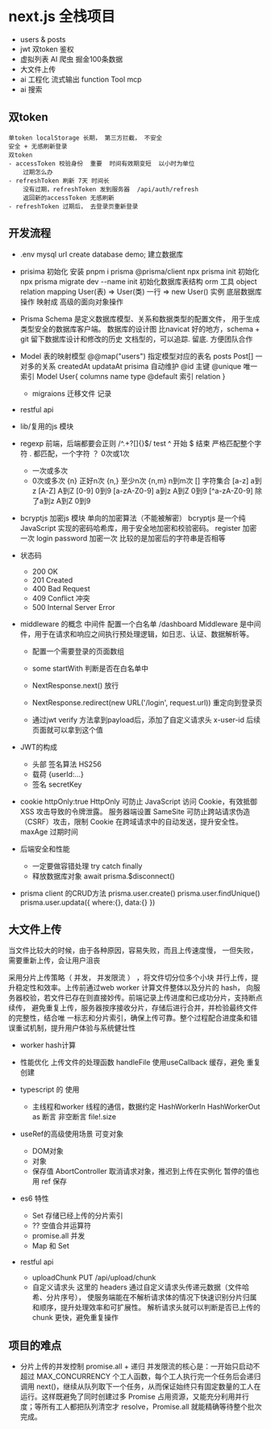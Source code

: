 # next.js  全栈项目

- users & posts
- jwt 双token 鉴权
- 虚拟列表
    AI 爬虫 掘金100条数据
- 大文件上传
- ai 工程化
    流式输出
    function Tool
    mcp
- ai 搜索

## 双token
    单token localStorage 长期， 第三方拦截， 不安全
    安全 + 无感刷新登录
    双token
    - accessToken 校验身份  重要  时间有效期变短  以小时为单位
        过期怎么办
    - refreshToken 刷新 7天 时间长
        没有过期，refreshToken 发到服务器  /api/auth/refresh 
        返回新的accessToken 无感刷新
    - refreshToken 过期后， 去登录页重新登录
## 开发流程
- .env
    mysql url
    create database demo; 建立数据库
- prisima 初始化 
    安装 pnpm i prisma @prisma/client
    npx prisma init 初始化
    npx prisma migrate dev --name init 初始化数据库表结构
    orm 工具
    object relation mapping
    User(表) => User(类)
    一行     =>       new User() 实例
    底层数据库操作  映射成 高级的面向对象操作

- Prisma Schema 是定义数据库模型、关系和数据类型的配置文件，
用于生成类型安全的数据库客户端。
    数据库的设计图
    比navicat  好的地方，schema + git  留下数据库设计和修改的历史
    文档型的，可以追踪. 留底. 方便团队合作

- Model 表的映射模型
    @@map("users")  指定模型对应的表名
    posts        Post[]  一对多的关系
    createdAt  updataAt   prisima 自动维护
    @id  主键  @unique 唯一索引
    Model User{
        columns name type  @default
        索引
        relation
    }

    - migraions 迁移文件
        记录 

- restful api
- lib/复用的js 模块
- regexp
    前端，后端都要会正则
    /^.+?[]{}$/ test 
    ^ 开始 $ 结束  严格匹配整个字符
    .  都匹配，一个字符
    ？ 0次或1次
    + 一次或多次
    * 0次或多次
    {n}  正好n次
    {n,} 至少n次
    {n,m}  n到m次
    []  字符集合
    [a-z]  a到z
    [A-Z]  A到Z
    [0-9]  0到9
    [a-zA-Z0-9]  a到z A到Z 0到9
    [^a-zA-Z0-9]  除了a到z A到Z 0到9

- bcryptjs  加密js 模块  单向的加密算法（不能被解密）
bcryptjs 是一个纯 JavaScript 实现的密码哈希库，用于安全地加密和校验密码。
    register 加密一次
    login   password 加密一次
    比较的是加密后的字符串是否相等
- 状态码
    - 200 OK
    - 201 Created
    - 400 Bad Request
    - 409 Conflict  冲突
    - 500 Internal Server Error

- middleware 的概念
    中间件  配置一个白名单
    /dashboard
    Middleware 是中间件，用于在请求和响应之间执行预处理逻辑，如日志、认证、数据解析等。
    - 配置一个需要登录的页面数组
    - some startWith  判断是否在白名单中
    - NextResponse.next()  放行
    - NextResponse.redirect(new URL('/login', request.url))  重定向到登录页

    - 通过jwt verify 方法拿到payload后，添加了自定义请求头
        x-user-id
        后续页面就可以拿到这个值

- JWT的构成
    - 头部
        签名算法 HS256
    - 载荷
        {userId:...}
    - 签名
        secretKey

- cookie
    httpOnly:true
    HttpOnly 可防止 JavaScript 访问 Cookie，有效抵御 XSS 攻击导致的令牌泄露。
    服务器端设置
    SameSite 可防止跨站请求伪造（CSRF）攻击，限制 Cookie 在跨域请求中的自动发送，提升安全性。
    maxAge  过期时间
- 后端安全和性能
    - 一定要做容错处理
        try catch finally
    - 释放数据库对象
        await prisma.$disconnect()
    
- prisma client 的CRUD方法
    prisma.user.create()
    prisma.user.findUnique()
    prisma.user.updata({
        where:{},
        data:{}
    })

## 大文件上传
当文件比较大的时候，由于各种原因，容易失败，而且上传速度慢，
一但失败，需要重新上传，会让用户沮丧

采用分片上传策略（ 并发， 并发限流 ） ，将文件切分位多个小块
并行上传，提升稳定性和效率。上传前通过web worker 计算文件整体以及分片的 hash，
向服务器校验，若文件已存在则直接妙传。前端记录上传进度和已成功分片，支持断点续传，
避免重复上传，服务器按序接收分片，存储后进行合并，并检验最终文件的完整性，结合唯
一标志和分片索引，确保上传可靠。整个过程配合进度条和错误重试机制，提升用户体验与系统健壮性

- worker hash计算
- 性能优化
    上传文件的处理函数 handleFile 使用useCallback 缓存，避免
    重复创建
- typescript 的 使用
    - 主线程和worker 线程的通信，数据约定
    HashWorkerIn
    HashWorkerOut
    as 断言
    非空断言 file!.size

- useRef的高级使用场景
    可变对象
    - DOM对象
    - 对象
    - 保存值
    AbortController 取消请求对象，推迟到上传在实例化
    暂停的值也用 ref 保存

- es6 特性
    - Set 存储已经上传的分片索引
    - ?? 空值合并运算符
    - promise.all  并发
    - Map 和 Set

- restful api
    - uploadChunk  PUT /api/upload/chunk
    - 自定义请求头
    这里的 headers 通过自定义请求头传递元数据（文件哈希、分片序号），
    使服务端能在不解析请求体的情况下快速识别分片归属和顺序，提升处理效率和可扩展性。
    解析请求头就可以判断是否已上传的chunk 更快，避免重复操作
## 项目的难点
- 分片上传的并发控制
    promise.all + 递归
    并发限流的核心是：一开始只启动不超过 MAX_CONCURRENCY 个工人函数，每个工人执行完一个任务后会递归调用 next()，继续从队列取下一个任务，从而保证始终只有固定数量的工人在运行。这样既避免了同时创建过多 Promise 占用资源，又能充分利用并行度；等所有工人都把队列清空才 resolve，Promise.all 就能精确等待整个批次完成。